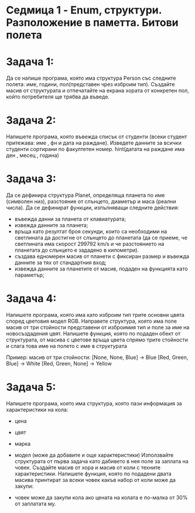 # Седмица 1 - Enum, структури. Разположение в паметта. Битови полета

# Задача 1:
Да се напише програма, която има структура Person със следните полета: име, години, 
пол(представен чрез изброим тип). Създайте масив от структурата и отпечатайте на екрана хората от конкретен пол, който потребителя ще трябва да въведе.

# Задача 2:
Напишете програма, която въвежда списък от студенти (всеки студент притежава: име , фн и дата на раждане). 
Изведете данните за всички студенти сортирани по факултетен номер. hint(датата на раждане има ден , месец , година)

# Задача 3:
Да се дефинира структура Planet, определяща планета по име (символен низ), разстояние от слънцето, диаметър и маса (реални числа). 
Да се дефинират функции, изпълняващи следните действия:

- въвежда данни за планета от клавиатурата;
- извежда данните за планета;
- връща като резултат броя секунди, които са необходими на светлината да достигне от слънцето до планетата 
(да се приеме, че светлината има скорост 299792 km/s и че разстоянието на планетата до слънцето е зададено в километри).
- създава едномерен масив от планети с фиксиран размер и въвежда данните за тях от стандартния вход;
- извежда данните за планетите от масив, подаден на функцията като параметър;

# Задача 4:
Напишете програма, която има като изброим тип трите основни цвята според цветовия модел RGB. Направете структура, която има поле масив от три стойности представени от изброимия тип и поле за име на новосъздадения цвят. Напишете функция, която по подаден обект от структурата, от масива с цветове връща цвета спрямо трите стойности и слага това име на полето с име в структурата

Пример:
масив от три стойности: [None, None, Blue] -> Blue
[Red, Green, Blue] -> White
[Red, Green, None] -> Yellow


# Задача 5:
Напишете програма, която има структура, която пази информация за характеристики на кола:

- цена
- цвят
- марка
- модел (може да добавите и още характеристики)
Използвайте структурата от първа задача като дабивето в нея поле за заплата на човек. 
Създайте масив от хора и масив от коли с техните характеристики. Напишете функция, която по подадени двата масива принтират за всеки човек какъв набор от коли може да закупи:

- човек може да закупи кола ако цената на колата е по-малка от 30% от заплатата му.
